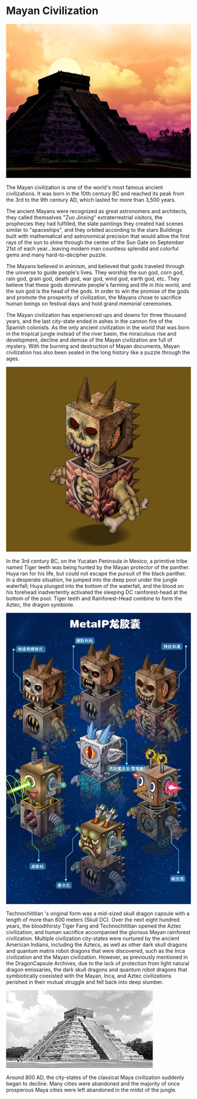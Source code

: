 # Mayan Civilization



![](../.gitbook/assets/4.jpeg)

The Mayan civilization is one of the world's most famous ancient civilizations. It was born in the 10th century BC and reached its peak from the 3rd to the 9th century AD, which lasted for more than 3,500 years.

The ancient Mayans were recognized as great astronomers and architects, they called themselves "Zuo Jinxing" extraterrestrial visitors, the prophecies they had fulfilled, the slate paintings they created had scenes similar to "spaceships", and they orbited according to the stars Buildings built with mathematical and astronomical precision that would allow the first rays of the sun to shine through the center of the Sun Gate on September 21st of each year...leaving modern man countless splendid and colorful gems and many hard-to-decipher puzzle.

The Mayans believed in animism, and believed that gods traveled through the universe to guide people's lives. They worship the sun god, corn god, rain god, grain god, death god, war god, wind god, earth god, etc. They believe that these gods dominate people's farming and life in this world, and the sun god is the head of the gods. In order to win the promise of the gods and promote the prosperity of civilization, the Mayans chose to sacrifice human beings on festival days and hold grand memorial ceremonies.

The Mayan civilization has experienced ups and downs for three thousand years, and the last city-state ended in ashes in the cannon fire of the Spanish colonists. As the only ancient civilization in the world that was born in the tropical jungle instead of the river basin, the miraculous rise and development, decline and demise of the Mayan civilization are full of mystery. With the burning and destruction of Mayan documents, Mayan civilization has also been sealed in the long history like a puzzle through the ages.

![DC雨林头-特诺奇提特兰](../.gitbook/assets/9328.png)

In the 3rd century BC, on the Yucatan Peninsula in Mexico, a primitive tribe named Tiger teeth was being hunted by the Mayan protector of the panther. Huya ran for his life, but could not escape the pursuit of the black panther. In a desperate situation, he jumped into the deep pool under the jungle waterfall; Huya plunged into the bottom of the waterfall, and the blood on his forehead inadvertently activated the sleeping DC rainforest-head at the bottom of the pool. Tiger teeth and Rainforest-Head combine to form the Aztec, the dragon symbiote.



![](../.gitbook/assets/6.webp)

Technochititlan 's original form was a mid-sized skull dragon capsule with a length of more than 600 meters (Skull DC). Over the next eight hundred years, the bloodthirsty Tiger Fang and Technochititlan opened the Aztec civilization, and human sacrifice accompanied the glorious Mayan rainforest civilization. Multiple civilization city-states were nurtured by the ancient American Indians, including the Aztecs, as well as other dark skull dragons and quantum matrix robot dragons that were discovered, such as the Inca civilization and the Mayan civilization. However, as previously mentioned in the DragonCapsule Archives, due to the lack of protection from light natural dragon emissaries, the dark skull dragons and quantum robot dragons that symbiotically coexisted with the Mayan, Inca, and Aztec civilizations perished in their mutual struggle and fell back into deep slumber.

![](<../.gitbook/assets/1 (1).jpeg>)

Around 800 AD, the city-states of the classical Maya civilization suddenly began to decline. Many cities were abandoned and the majority of once prosperous Maya cities were left abandoned in the midst of the jungle.
